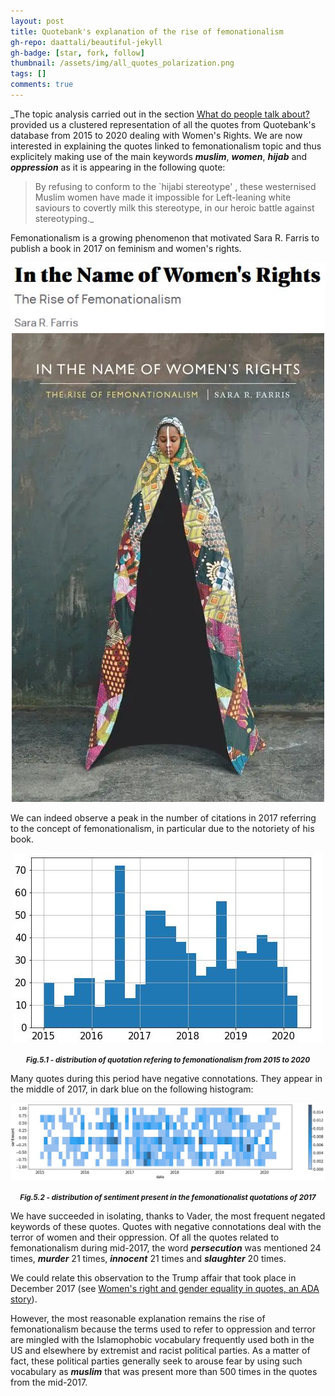 ```yaml
---
layout: post
title: Quotebank's explanation of the rise of femonationalism
gh-repo: daattali/beautiful-jekyll
gh-badge: [star, fork, follow]
thumbnail: /assets/img/all_quotes_polarization.png 
tags: []
comments: true
---
```


_The topic analysis carried out in the section [What do people talk about?](https://unesmu.github.io/2021-12-12-RQ3/) provided us a clustered representation of all the quotes from Quotebank's database from 2015 to 2020 dealing with Women's Rights.
We are now interested in explaining the quotes linked to femonationalism topic and thus explicitely making use of the main keywords **_muslim_**, **_women_**, **_hijab_** and **_oppression_** as it is appearing in the following quote:

> By refusing to conform to the `hijabi stereotype' , these westernised Muslim women have made it impossible for Left-leaning white saviours to covertly milk this stereotype, in our heroic battle against stereotyping._

Femonationalism is a growing phenomenon that motivated Sara R. Farris to publish a book in 2017 on feminism and women's rights.

<p align = "center">
<img src = "https://raw.githubusercontent.com/unesmu/unesmu.github.io/master/assets/img/title_book.JPG">
<img src = "https://raw.githubusercontent.com/unesmu/unesmu.github.io/master/assets/img/in_the_name_book.jpg">

We can indeed observe a peak in the number of citations in 2017 referring to the concept of femonationalism, in particular due to the notoriety of his book.
<p align = "center">
<img src = "https://raw.githubusercontent.com/unesmu/unesmu.github.io/master/assets/img/femo_timeline.JPG">
</p>
<p align = "center">
	<small> 
		<i> 
			<b>
        			Fig.5.1 - distribution of quotation refering to femonationalism from 2015 to 2020
			</b> 
		</i>
	</small>
</p>

Many quotes during this period have negative connotations. They appear in the middle of 2017, in dark blue on the following histogram:

<p align = "center">
<img src = "https://raw.githubusercontent.com/unesmu/unesmu.github.io/master/assets/img/femo_histplot.JPG">
</p>
<p align = "center">
	<small> 
		<i> 
			<b>
        Fig.5.2 - distribution of sentiment present in the femonationalist quotations of 2017
			</b>
		</i>
	</small>
</p>

We have succeeded in isolating, thanks to Vader, the most frequent negated keywords of these quotes. Quotes with negative connotations deal with the terror of women and their oppression. Of all the quotes related to femonationalism during mid-2017, the word **_persecution_** was mentioned 24 times, **_murder_** 21 times, **_innocent_** 21 times and **_slaughter_** 20 times.

We could relate this observation to the Trump affair that took place in December 2017 (see [Women's right and gender equality in quotes, an ADA story](https://unesmu.github.io/2021-12-11-RQ2/)).

However, the most reasonable explanation remains the rise of femonationalism because the terms used to refer to oppression and terror are mingled with the Islamophobic vocabulary frequently used both in the US and elsewhere by extremist and racist political parties. As a matter of fact, these political parties generally seek to arouse fear by using such vocabulary as **_muslim_** that was present more than 500 times in the quotes from the mid-2017.
